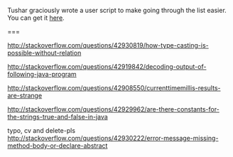 Tushar graciously wrote a user script to make going through the list easier. You can get it [here](https://github.com/tusharjadhav219/Userscript-for-delete-candidates).

===

http://stackoverflow.com/questions/42930819/how-type-casting-is-possible-without-relation

http://stackoverflow.com/questions/42919842/decoding-output-of-following-java-program

http://stackoverflow.com/questions/42908550/currenttimemillis-results-are-strange

http://stackoverflow.com/questions/42929962/are-there-constants-for-the-strings-true-and-false-in-java

typo, cv and delete-pls http://stackoverflow.com/questions/42930222/error-message-missing-method-body-or-declare-abstract